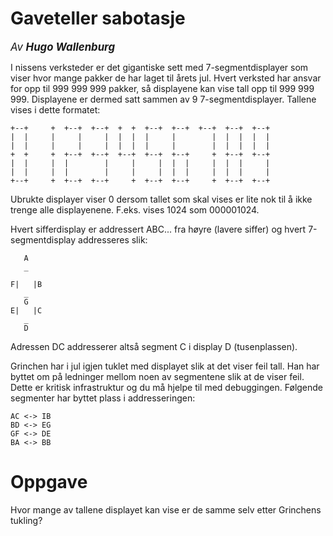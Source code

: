 # Gaveteller sabotasje
<big>*Av* ***Hugo Wallenburg***</big>

I nissens verksteder er det gigantiske sett med 7-segmentdisplayer som viser hvor mange pakker de har laget til årets jul. Hvert verksted har ansvar for opp til 999 999 999 pakker, så displayene kan vise tall opp til 999 999 999. Displayene er dermed satt sammen av 9 7-segmentdisplayer. Tallene vises i dette formatet:

```
+--+     +  +--+  +--+  +  +  +--+  +--+  +--+  +--+  +--+
|  |     |     |     |  |  |  |     |        |  |  |  |  |
|  |     |     |     |  |  |  |     |        |  |  |  |  |
+  +     +  +--+  +--+  +--+  +--+  +--+     +  +--+  +--+
|  |     |  |        |     |     |  |  |     |  |  |     |
|  |     |  |        |     |     |  |  |     |  |  |     |
+--+     +  +--+  +--+     +  +--+  +--+     +  +--+  +--+
```

Ubrukte displayer viser 0 dersom tallet som skal vises er lite nok til å ikke trenge alle displayenene. F.eks. vises 1024 som 000001024.

Hvert sifferdisplay er addressert ABC... fra høyre (lavere siffer) og hvert 7-segmentdisplay addresseres slik:

```
   A
   _

F|   |B
   _
   G
E|   |C
   _
   D
```

Adressen DC addresserer altså segment C i display D (tusenplassen).

Grinchen har i jul igjen tuklet med displayet slik at det viser feil tall. Han har byttet om på ledninger mellom noen av segmentene slik at de viser feil. Dette er kritisk infrastruktur og du må hjelpe til med debuggingen. Følgende segmenter har byttet plass i addresseringen:

```
AC <-> IB
BD <-> EG
GF <-> DE
BA <-> BB
```

# Oppgave
Hvor mange av tallene displayet kan vise er de samme selv etter Grinchens tukling?